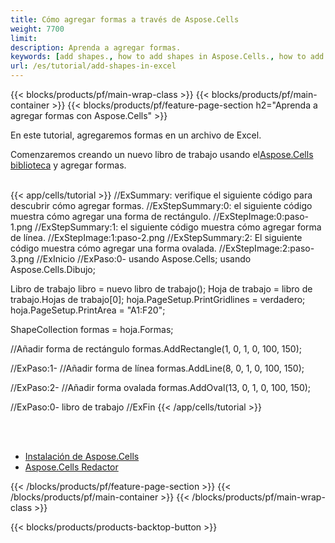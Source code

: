 ```yaml
---
title: Cómo agregar formas a través de Aspose.Cells
weight: 7700
limit:
description: Aprenda a agregar formas.
keywords: [add shapes., how to add shapes in Aspose.Cells., how to add shapes using Aspose.Cells]
url: /es/tutorial/add-shapes-in-excel
---
```

{{< blocks/products/pf/main-wrap-class >}}
{{< blocks/products/pf/main-container >}}
{{< blocks/products/pf/feature-page-section h2="Aprenda a agregar formas con Aspose.Cells" >}}

<p>
En este tutorial, agregaremos formas en un archivo de Excel.
</p>

<p>
 Comenzaremos creando un nuevo libro de trabajo usando el<a href="https://www.nuget.org/packages/Aspose.Cells">Aspose.Cells biblioteca</a> y agregar formas.
</p>

<br />
{{< app/cells/tutorial >}}
//ExSummary: verifique el siguiente código para descubrir cómo agregar formas.
//ExStepSummary:0: el siguiente código muestra cómo agregar una forma de rectángulo.
//ExStepImage:0:paso-1.png
//ExStepSummary:1: el siguiente código muestra cómo agregar forma de línea.
//ExStepImage:1:paso-2.png
//ExStepSummary:2: El siguiente código muestra cómo agregar una forma ovalada.
//ExStepImage:2:paso-3.png
//ExInicio
//ExPaso:0-
usando Aspose.Cells;
usando Aspose.Cells.Dibujo;





Libro de trabajo libro = nuevo libro de trabajo();
Hoja de trabajo = libro de trabajo.Hojas de trabajo[0];
hoja.PageSetup.PrintGridlines = verdadero;
hoja.PageSetup.PrintArea = "A1:F20";

ShapeCollection formas = hoja.Formas;

//Añadir forma de rectángulo
formas.AddRectangle(1, 0, 1, 0, 100, 150);

//ExPaso:1-
//Añadir forma de línea
formas.AddLine(8, 0, 1, 0, 100, 150);

//ExPaso:2-
//Añadir forma ovalada
formas.AddOval(13, 0, 1, 0, 100, 150);

//ExPaso:0-
libro de trabajo
//ExFin
{{< /app/cells/tutorial >}}
<br />

<br />
<br />
<div class="code-sample">
    <ul class="link-list">
        <li class="link-item"><a href="https://docs.aspose.com/cells/net/installation/">Instalación de Aspose.Cells</a></li>
        <li class="link-item"><a href="https://products.aspose.app/cells/editor/">Aspose.Cells Redactor</a></li>
    </ul>
</div>

{{< /blocks/products/pf/feature-page-section >}}
{{< /blocks/products/pf/main-container >}}
{{< /blocks/products/pf/main-wrap-class >}}

{{< blocks/products/products-backtop-button >}}